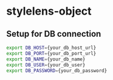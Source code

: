 # stylelens-object


## Setup for DB connection
```bash
export DB_HOST={your_db_host_url}
export DB_PORT={your_db_port_url}
export DB_NAME={your_db_name}
export DB_USER={your_db_user}
export DB_PASSWORD={your_db_password}
```
